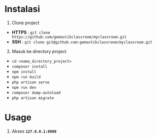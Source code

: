 # Instalasi

1. Clone project

- **HTTPS** : ```git clone https://github.com/gemastikclassroom/myclassroom.git```
- **SSH** : ```git clone git@github.com:gemastikclassroom/myclassroom.git```

2. Masuk ke directory project

- ```cd <nama_directory_project>```
- ```composer install```
- ```npm install```
- ```npm run build```
- ```php artisan serve```
- ```npm run dev```
- ```composer dump-autoload```
- ```php artisan migrate```

# Usage

1. Akses **```127.0.0.1:8000```**

